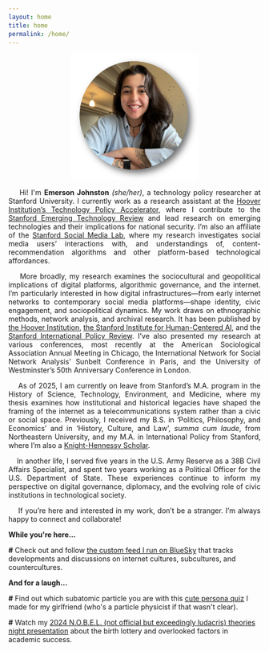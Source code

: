 ```yaml
---
layout: home
title: home
permalink: /home/
---
```


<p align="center" title="Emerson Johnston Headshot">
   <img src="/images/headshot.png" width="50%" />
</p>

<p style="text-align: justify;">
&nbsp;&nbsp;&nbsp;&nbsp;Hi! I'm <strong>Emerson Johnston</strong> <em>(she/her)</em>, a technology policy researcher at Stanford University. I currently work as a research assistant at the <a href = "https://www.hoover.org/research-teams/technology-policy-accelerator">Hoover Institution’s Technology Policy Accelerator</a>, where I contribute to the <a href= "https://setr.stanford.edu/">Stanford Emerging Technology Review</a> and lead research on emerging technologies and their implications for national security. I’m also an affiliate of the <a href="https://sml.stanford.edu/">Stanford Social Media Lab</a>, where my research investigates social media users’ interactions with, and understandings of, content-recommendation algorithms and other platform-based technological affordances.
</p>

<p style="text-align: justify;">
&nbsp;&nbsp;&nbsp;&nbsp;More broadly, my research examines the sociocultural and geopolitical implications of digital platforms, algorithmic governance, and the internet. I’m particularly interested in how digital infrastructures—from early internet networks to contemporary social media platforms—shape identity, civic engagement, and sociopolitical dynamics. My work draws on ethnographic methods, network analysis, and archival research. It has been published by <a href = "https://www.hoover.org/">the Hoover Institution</a>, <a href = "https://hai.stanford.edu/">the Stanford Institute for Human-Centered AI</a>, and the <a href="https://fsi.stanford.edu/sipr">Stanford International Policy Review</a>. I’ve also presented my research at various conferences, most recently at the American Sociological Association Annual Meeting in Chicago, the International Network for Social Network Analysis’ Sunbelt Conference in Paris, and the University of Westminster’s 50th Anniversary Conference in London.
</p>

<p style="text-align: justify;">
&nbsp;&nbsp;&nbsp;&nbsp;As of 2025, I am currently on leave from Stanford’s M.A. program in the History of Science, Technology, Environment, and Medicine, where my thesis examines how institutional and historical legacies have shaped the framing of the internet as a telecommunications system rather than a civic or social space. Previously, I received my B.S. in ‘Politics, Philosophy, and Economics’ and in ‘History, Culture, and Law’, <em>summa cum laude</em>, from Northeastern University, and my M.A. in International Policy from Stanford, where I’m also a <a href="https://knight-hennessy.stanford.edu/people/emerson-johnston">Knight-Hennessy Scholar</a>.
</p>

<p style="text-align: justify;">
&nbsp;&nbsp;&nbsp;&nbsp;In another life, I served five years in the U.S. Army Reserve as a 38B Civil Affairs Specialist, and spent two years working as a Political Officer for the U.S. Department of State. These experiences continue to inform my perspective on digital governance, diplomacy, and the evolving role of civic institutions in technological society.
</p>

<p style="text-align: justify;">
&nbsp;&nbsp;&nbsp;&nbsp;If you’re here and interested in my work, don’t be a stranger. I’m always happy to connect and collaborate!
</p>

<p><strong>While you're here...</strong></p>   
<!--
<p> <strong>#</strong> Check out <a href="https://usenet.evjohnston.com/index.html">an interactive version</a> of my ongoing masters thesis work </p>
-->
<p> <strong>#</strong> Check out and follow <a href="https://bsky.app/profile/idenarch.bsky.social/feed/internetculture">the custom feed I run on BlueSky</a> that tracks developments and discussions on internet cultures, subcultures, and countercultures.</p>

<p><strong>And for a laugh...</strong></p>   

<p> <strong>#</strong> Find out which subatomic particle you are with this <a href="http://particlepersona.emersonjohnston.org/">cute persona quiz</a> I made for my girlfriend (who's a particle physicist if that wasn't clear). </p>
<p> <strong>#</strong> Watch my <a href="https://www.youtube.com/watch?v=nwY5JI-0pmo&list=PPSV">2024 N.O.B.E.L. (not official but exceedingly ludacris) theories night presentation</a> about the birth lottery and overlooked factors in academic success.</p>

